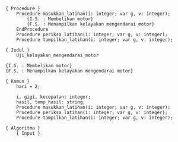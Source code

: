     { Procedure }
        Procedure masukkan_latihan(i: integer; var g, v: integer);
            {I.S. : Membelikan motor}
            {F.S. : Menampilkan kelayakan mengendarai motor}        
        EndProcedure
        Procedure periksa_latihan(i: integer; var g, v: integer);
        Procedure tampilkan_latihan(i: integer; var g, v: integer);

    { Judul }
        Uji_kelayakan_mengendarai_motor

    {I.S. : Membelikan motor}
    {F.S. : Menampilkan kelayakan mengendarai motor}

    { Kamus }
        hari = 2;

        i, gigi, kecepatan: integer;
        hasil, temp_hasil: string;
        Procedure masukkan_latihan(i: integer; var g, v: integer);
        Procedure periksa_latihan(i: integer; var g, v: integer);
        Procedure tampilkan_latihan(i: integer; var g, v: integer);
        
    { Algoritma }
        { Input }